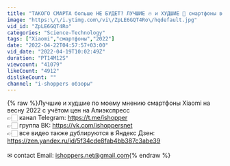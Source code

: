 ```yaml
---
title: "ТАКОГО СМАРТА больше НЕ БУДЕТ? ЛУЧШИЕ 🔥 и ХУДШИЕ 💩 смартфоны весной 2022 – контрасты Xiaomi"
image: "https:\/\/i.ytimg.com\/vi\/ZpLE6GQT4Ro\/hqdefault.jpg"
vid_id: "ZpLE6GQT4Ro"
categories: "Science-Technology"
tags: ["Xiaomi","смартфоны","2022"]
date: "2022-04-22T04:57:57+03:00"
vid_date: "2022-04-19T10:02:49Z"
duration: "PT14M12S"
viewcount: "41079"
likeCount: "4912"
dislikeCount: ""
channel: "i-shoppers обзоры"
---
```

{% raw %}Лучшие и худшие по моему мнению смартфоны Xiaomi на весну 2022 с учётом цен на Алиэкспресс<br />👉🏻 канал Telegram: <a rel="nofollow" target="blank" href="https://t.me/ishopper">https://t.me/ishopper</a><br />👉🏻 группа ВК: <a rel="nofollow" target="blank" href="https://vk.com/ishoppersnet">https://vk.com/ishoppersnet</a><br />👉🏻 все видео также дублируются в Яндекс Дзен: <a rel="nofollow" target="blank" href="https://zen.yandex.ru/id/5f34cde8fab4bb387c3abe39">https://zen.yandex.ru/id/5f34cde8fab4bb387c3abe39</a><br /><br />✉ contact Email: ishoppers.net@gmail.com{% endraw %}
